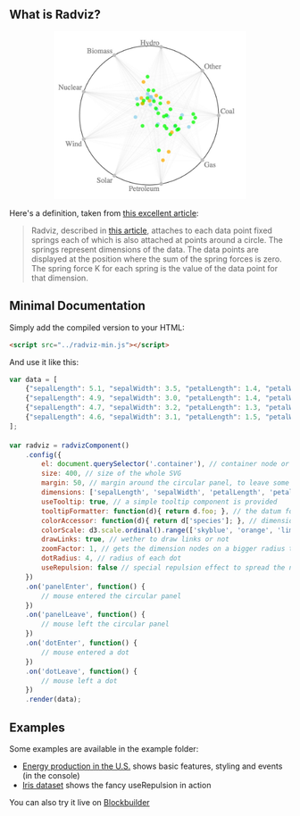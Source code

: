 ## What is Radviz?

<p align="center">
    <img alt="Radviz Screenshot" src="./img/radviz.jpg" height="300"/>
<p>


Here's a definition, taken from [this excellent article](https://www.researchgate.net/profile/Georges_Grinstein/publication/221152759_Dimensional_Anchors_A_Graphic_Primitive_for_Multidimensional_Multivariate_Information_Visualizations/links/02e7e51cc10ff8a1c9000000.pdf):

> Radviz, described in [this article](http://www.cs.uml.edu/~phoffman/dna1/), attaches to each data point fixed springs each of which is also attached at points around a circle. The springs represent dimensions of the data. The data points are displayed at the position where the sum of the spring forces is zero. The spring force K for each spring is the value of the data point for that dimension.

## Minimal Documentation

Simply add the compiled version to your HTML:
```html
<script src="../radviz-min.js"></script>
```
And use it like this:
```javascript
var data = [
    {"sepalLength": 5.1, "sepalWidth": 3.5, "petalLength": 1.4, "petalWidth": 0.2, "species": "setosa"},
    {"sepalLength": 4.9, "sepalWidth": 3.0, "petalLength": 1.4, "petalWidth": 0.2, "species": "setosa"},
    {"sepalLength": 4.7, "sepalWidth": 3.2, "petalLength": 1.3, "petalWidth": 0.2, "species": "setosa"},
    {"sepalLength": 4.6, "sepalWidth": 3.1, "petalLength": 1.5, "petalWidth": 0.2, "species": "setosa"}
];

var radviz = radvizComponent()
    .config({
        el: document.querySelector('.container'), // container node or selector
        size: 400, // size of the whole SVG
        margin: 50, // margin around the circular panel, to leave some room for the labels
        dimensions: ['sepalLength', 'sepalWidth', 'petalLength', 'petalWidth'], // data keys to use as dimensions
        useTooltip: true, // a simple tooltip component is provided
        tooltipFormatter: function(d){ return d.foo; }, // the datum for the hovered node is given as argument
        colorAccessor: function(d){ return d['species']; }, // dimension to use for coloring
        colorScale: d3.scale.ordinal().range(['skyblue', 'orange', 'lime']), // color palette
        drawLinks: true, // wether to draw links or not
        zoomFactor: 1, // gets the dimension nodes on a bigger radius than the panel, to pull nodes away from the center
        dotRadius: 4, // radius of each dot
        useRepulsion: false // special repulsion effect to spread the nodes from each others so they can be better selected
    })
    .on('panelEnter', function() {
        // mouse entered the circular panel
    })
    .on('panelLeave', function() {
        // mouse left the circular panel
    })
    .on('dotEnter', function() {
        // mouse entered a dot
    })
    .on('dotLeave', function() {
        // mouse left a dot
    })
    .render(data);
```

## Examples

Some examples are available in the example folder:

* [Energy production in the U.S.](http://biovisualize.github.io/radviz/example/energy.html) shows basic features, styling and events (in the console)
* [Iris dataset](http://biovisualize.github.io/radviz/example/iris.html) shows the fancy useRepulsion in action

You can also try it live on [Blockbuilder](http://blockbuilder.org/biovisualize/a91f514aaf57eabf8e36)
